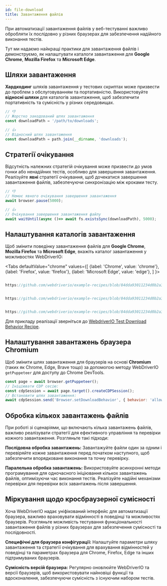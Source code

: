 ```yaml
---
id: file-download
title: Завантаження файлів
---
```


При автоматизації завантаження файлів у веб-тестуванні важливо обробляти їх послідовно у різних браузерах для забезпечення надійного виконання тестів.

Тут ми надаємо найкращі практики для завантаження файлів і демонструємо, як налаштувати каталоги завантаження для **Google Chrome**, **Mozilla Firefox** та **Microsoft Edge**.

## Шляхи завантаження

**Хардкодинг** шляхів завантаження у тестових скриптах може призвести до проблем з обслуговуванням та портативністю. Використовуйте **відносні шляхи** для каталогів завантаження, щоб забезпечити портативність та сумісність у різних середовищах.

```javascript
// 👎
// Жорстко закодований шлях завантаження
const downloadPath = '/path/to/downloads';

// 👍
// Відносний шлях завантаження
const downloadPath = path.join(__dirname, 'downloads');
```

## Стратегії очікування

Відсутність належних стратегій очікування може призвести до умов гонки або ненадійних тестів, особливо для завершення завантаження. Реалізуйте **явні** стратегії очікування, щоб дочекатися завершення завантаження файлів, забезпечуючи синхронізацію між кроками тесту.

```javascript
// 👎
// Немає явного очікування завершення завантаження
await browser.pause(5000);

// 👍
// Очікування завершення завантаження файлу
await waitUntil(async ()=> await fs.existsSync(downloadPath), 5000);
```

## Налаштування каталогів завантаження

Щоб змінити поведінку завантаження файлів для **Google Chrome**, **Mozilla Firefox** та **Microsoft Edge**, вкажіть каталог завантаження у можливостях WebDriverIO:

<Tabs
defaultValue="chrome"
values={[
{label: 'Chrome', value: 'chrome'},
{label: 'Firefox', value: 'firefox'},
{label: 'Microsoft Edge', value: 'edge'},
]
}>

<TabItem value='chrome'>

```javascript reference title="wdio.conf.js"

https://github.com/webdriverio/example-recipes/blob/84dda93011234d0b2a34ee0cfb3cdfa2a06136a5/testDownloadBehavior/wdio.conf.js#L8-L16

```

</TabItem>

<TabItem value='firefox'>

```javascript reference title="wdio.conf.js"

https://github.com/webdriverio/example-recipes/blob/84dda93011234d0b2a34ee0cfb3cdfa2a06136a5/testDownloadBehavior/wdio.conf.js#L20-L32

```

</TabItem>

<TabItem value='edge'>

```javascript reference title="wdio.conf.js"

https://github.com/webdriverio/example-recipes/blob/84dda93011234d0b2a34ee0cfb3cdfa2a06136a5/testDownloadBehavior/wdio.conf.js#L36-L44

```

</TabItem>

</Tabs>

Для прикладу реалізації зверніться до [WebdriverIO Test Download Behavior Recipe](https://github.com/webdriverio/example-recipes/tree/main/testDownloadBehavior).

## Налаштування завантажень браузера Chromium

Щоб змінити шлях завантаження для браузерів на основі __Chromium__ (таких як Chrome, Edge, Brave тощо) за допомогою методу WebDriverIO `getPuppeteer` для доступу до Chrome DevTools.

```javascript
const page = await browser.getPuppeteer();
// Ініціювати CDP сесію:
const cdpSession = await page.target().createCDPSession();
// Встановити шлях завантаження:
await cdpSession.send('Browser.setDownloadBehavior', { behavior: 'allow', downloadPath: downloadPath });
```

## Обробка кількох завантажень файлів

При роботі зі сценаріями, що включають кілька завантажень файлів, важливо реалізувати стратегії для ефективного управління та перевірки кожного завантаження. Розгляньте такі підходи:

__Послідовна обробка завантажень:__ Завантажуйте файли один за одним і перевіряйте кожне завантаження перед початком наступного, щоб забезпечити впорядковане виконання та точну перевірку.

__Паралельна обробка завантажень:__ Використовуйте асинхронні методи програмування для одночасного ініціювання кількох завантажень файлів, оптимізуючи час виконання тестів. Реалізуйте надійні механізми перевірки для перевірки всіх завантажень після завершення.

## Міркування щодо кросбраузерної сумісності

Хоча WebDriverIO надає уніфікований інтерфейс для автоматизації браузера, важливо враховувати відмінності в поведінці та можливостях браузерів. Розгляньте можливість тестування функціональності завантаження файлів у різних браузерах для забезпечення сумісності та послідовності.

__Специфічні для браузера конфігурації:__ Налаштуйте параметри шляху завантаження та стратегії очікування для врахування відмінностей у поведінці та параметрах браузера для Chrome, Firefox, Edge та інших підтримуваних браузерів.

__Сумісність версій браузера:__ Регулярно оновлюйте WebDriverIO та версії браузерів, щоб використовувати найновіші функції та вдосконалення, забезпечуючи сумісність з існуючим набором тестів.